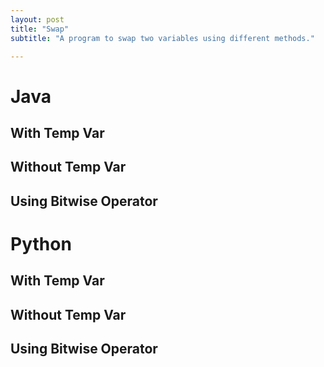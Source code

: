 ```yaml
---
layout: post
title: "Swap"
subtitle: "A program to swap two variables using different methods."

---
```


# Java

## With Temp Var

<script src="https://gist.github.com/abhishekbalam/bf90707db80d77a48605fd07e69aa98c.js"></script>

## Without Temp Var

<script src="https://gist.github.com/abhishekbalam/038ca37b328e2f009fe92bb7c6b557b6.js"></script>

## Using Bitwise Operator

<script src="https://gist.github.com/abhishekbalam/1e6c96e0ed0106ff39a89fe2e5c867bf.js"></script>

# Python

## With Temp Var

<script src="https://gist.github.com/abhishekbalam/13ab8e32c480a7a3ceb1bcc0e094c4f9.js"></script>

## Without Temp Var

<script src="https://gist.github.com/abhishekbalam/4f63a3d98f0af5044b2c0f21268f2bec.js"></script>

## Using Bitwise Operator

<script src="https://gist.github.com/abhishekbalam/01c6b62ba9c030f4c31dcc2dec3f33ec.js"></script>